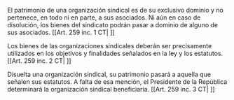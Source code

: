 El patrimonio de una organización sindical es de su exclusivo dominio y no pertenece, en todo ni en parte, a sus asociados. Ni aún en caso de disolución, los bienes del sindicato podrán pasar a dominio de alguno de sus asociados. [[Art. 259 inc. 1 CT| ]]

Los bienes de las organizaciones sindicales deberán ser precisamente utilizados en los objetivos y finalidades señalados en la ley y los estatutos. [[Art. 259 inc. 2 CT| ]]

Disuelta una organización sindical, su patrimonio pasará a aquella que señalen sus estatutos. A falta de esa mención, el Presidente de la República determinará la organización sindical beneficiaria. [[Art. 259 inc. 3 CT| ]]